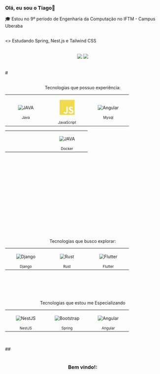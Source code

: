 ### Olá, eu sou o Tiago👋

🎓 Estou no 9º período de Engenharia da Computação no IFTM - Campus Uberaba 

<br>
<> Estudando Spring, Nest.js e Tailwind CSS 
  <br>
       <br>

<br>
<div align="center">
       <a href="https://www.instagram.com/tiagospagiari?igsh=aGt2czh6a241cGlq" target="_blank"><img
            src="https://img.shields.io/badge/-Instagram-%23E4405F?style=for-the-badge&logo=instagram&logoColor=white"
            target="_blank"></a>
       <a href="https://www.linkedin.com/in/tiagospagiari/" target="_blank"><img
            src="https://img.shields.io/badge/LinkedIn-0077B5?style=for-the-badge&logo=linkedin&logoColor=white"
            target="_blank"></a>
     
</div>
    
<br>
<br>
#
<br>
<br>
<div style="display: inline_block; margin-bottom: 14em;" align="center">
<p>Tecnologias que possuo experiência:</p>
<div>
  <table>
  <tr style="width=100%">
  
 <td align="center" width="120px">
    <p>
        <img align="center" alt="JAVA" height="50" width="auto"
            src="https://cdn.jsdelivr.net/gh/devicons/devicon/icons/java/java-original.svg">
    </p>
    <small>Java</small>
  </td>
  <td align="center" width="120px">
                        <p>
                            <img align="center" alt="JS" height="50" width="auto"
                                src="https://raw.githubusercontent.com/devicons/devicon/master/icons/javascript/javascript-plain.svg">
                        </p>
                        <small>JavaScript</small>
  </td>
  
     
 
 <td align="center" width="120px">
    <p>
        <img align="center" alt="Angular" height="35" width="auto"
            src="https://cdn.jsdelivr.net/gh/devicons/devicon/icons/mysql/mysql-original-wordmark.svg">
    </p>
    <small>Mysql</small>
  </td>


 
  </table>
      
   <table>
  <tr style="width=100%">
 
   <td align="center" width="120px">
 
 

    
 <td align="center" width="120px">
    <p>
        <img align="center" alt="JAVA" height="50" width="auto"
          src="https://cdn.jsdelivr.net/gh/devicons/devicon/icons/docker/docker-original.svg">
    </p>
    <small>Docker</small>
  </td>
  
 
 

  </table>   
</div>
</div>
<br>
<br>
<div style="display: inline_block; margin-top: 50px;" align="center">
<p>Tecnologias que busco explorar:</p>
  <table>
  <tr style="width=100%">
   <td align="center" width="120px">
                        <p>
                            <img align="center" alt="Django" height="50" width="auto"
                                src="https://cdn.jsdelivr.net/npm/simple-icons@3.13.0/icons/django.svg" />
                        </p>
                        <small>Django</small>
                    </td>
  
 
  
  <td align="center" width="120px">
    <p>
  <img align="center" alt="Rust" height="35" width="auto"
      src="https://cdn.jsdelivr.net/npm/simple-icons@3.13.0/icons/rust.svg">
    </p>
    <small>Rust</small>
  </td>
  <td align="center" width="120px">
    <p>
  <img align="center" alt="Flutter" height="35" width="auto"
      src="https://cdn.jsdelivr.net/gh/devicons/devicon/icons/flutter/flutter-original.svg">
    </p>
    <small>Flutter</small>
  </td>
 
      
  </table>
</div>
</div>
<br>
<br>
<div style="display: inline_block; margin-top: 50px;" align="center">
<p>Tecnologias que estou me Especializando</p>
  <table>
  <tr style="width=100%">
  
  </td>
<td align="center" width="120px">
                        <p>
                            <img align="center" alt="NestJS" height="50" width="auto"
                                src="https://cdn.jsdelivr.net/npm/simple-icons@3.13.0/icons/nestjs.svg" />
                        </p>
                        <small>NestJS</small>
                    </td>
     <td align="center" width="120px">
    <p>
        <img align="center" alt="Bootstrap" height="35" width="auto"
           src="https://cdn.jsdelivr.net/gh/devicons/devicon/icons/spring/spring-original.svg">
    </p>
    <small>Spring</small>
  </td>
  <td align="center" width="120px">
    <p>
        <img align="center" alt="Angular" height="35" width="auto"
            src="https://cdn.jsdelivr.net/gh/devicons/devicon/icons/angularjs/angularjs-original.svg">
    </p>
    <small>Angular</small>
  </td>
      
  </tr>
 
      
  </table>
</div>
<br>
<br>
##
<br>
<br>

    

<h3 align="center">Bem vindo!:</h3>
<p align="center">

</p>
</div>
